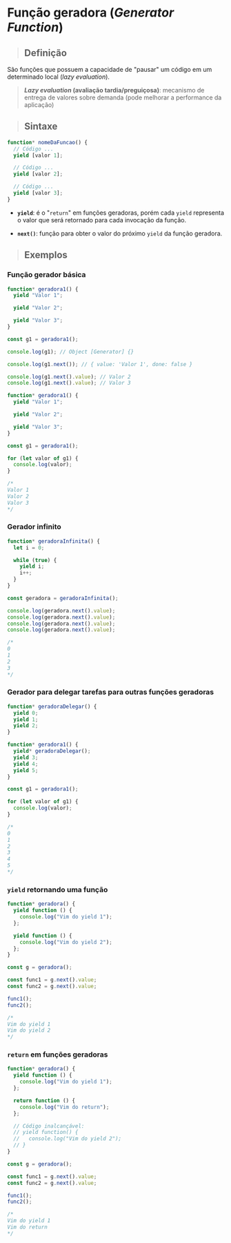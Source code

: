 # Função geradora (_Generator Function_)

> ## **Definição**

São funções que possuem a capacidade de "pausar" um código em um determinado local (_lazy evaluation_).

> **_Lazy evaluation_ (avaliação tardia/preguiçosa)**: mecanismo de entrega de valores sobre demanda (pode melhorar a performance da aplicação)

> ## **Sintaxe**

```js
function* nomeDaFuncao() {
  // Código ...
  yield [valor 1];

  // Código ...
  yield [valor 2];

  // Código ...
  yield [valor 3];
}
```

- **`yield`**: é o "`return`" em funções geradoras, porém cada `yield` representa o valor que será retornado para cada invocação da função.

- **`next()`**: função para obter o valor do próximo `yield` da função geradora.

> ## **Exemplos**

### **Função gerador básica**

```js
function* geradora1() {
  yield "Valor 1";

  yield "Valor 2";

  yield "Valor 3";
}

const g1 = geradora1();

console.log(g1); // Object [Generator] {}

console.log(g1.next()); // { value: 'Valor 1', done: false }

console.log(g1.next().value); // Valor 2
console.log(g1.next().value); // Valor 3
```

```js
function* geradora1() {
  yield "Valor 1";

  yield "Valor 2";

  yield "Valor 3";
}

const g1 = geradora1();

for (let valor of g1) {
  console.log(valor);
}

/*
Valor 1
Valor 2
Valor 3
*/
```

### **Gerador infinito**

```js
function* geradoraInfinita() {
  let i = 0;

  while (true) {
    yield i;
    i++;
  }
}

const geradora = geradoraInfinita();

console.log(geradora.next().value);
console.log(geradora.next().value);
console.log(geradora.next().value);
console.log(geradora.next().value);

/*
0
1
2
3
*/
```

### **Gerador para delegar tarefas para outras funções geradoras**

```js
function* geradoraDelegar() {
  yield 0;
  yield 1;
  yield 2;
}

function* geradora1() {
  yield* geradoraDelegar();
  yield 3;
  yield 4;
  yield 5;
}

const g1 = geradora1();

for (let valor of g1) {
  console.log(valor);
}

/*
0
1
2
3
4
5
*/
```

### **`yield` retornando uma função**

```js
function* geradora() {
  yield function () {
    console.log("Vim do yield 1");
  };

  yield function () {
    console.log("Vim do yield 2");
  };
}

const g = geradora();

const func1 = g.next().value;
const func2 = g.next().value;

func1();
func2();

/*
Vim do yield 1
Vim do yield 2
*/
```

### **`return` em funções geradoras**

```js
function* geradora() {
  yield function () {
    console.log("Vim do yield 1");
  };

  return function () {
    console.log("Vim do return");
  };

  // Código inalcançável:
  // yield function() {
  //   console.log("Vim do yield 2");
  // }
}

const g = geradora();

const func1 = g.next().value;
const func2 = g.next().value;

func1();
func2();

/*
Vim do yield 1
Vim do return
*/
```
